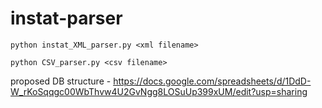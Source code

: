 # instat-parser


`python instat_XML_parser.py <xml filename>`
  
  
`python CSV_parser.py <csv filename>`


proposed DB structure - https://docs.google.com/spreadsheets/d/1DdD-W_rKoSqqgc00WbThvw4U2GvNgg8LOSuUp399xUM/edit?usp=sharing
